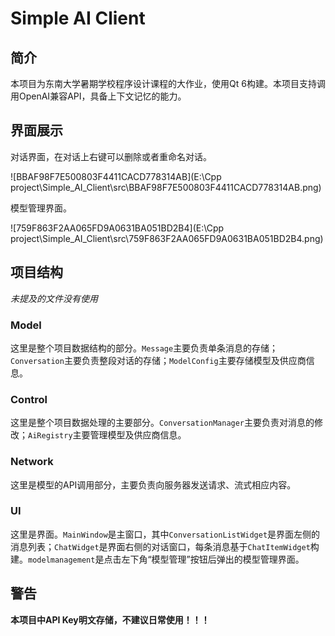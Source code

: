 # Simple AI Client

## 简介

本项目为东南大学暑期学校程序设计课程的大作业，使用Qt 6构建。本项目支持调用OpenAI兼容API，具备上下文记忆的能力。

## 界面展示

对话界面，在对话上右键可以删除或者重命名对话。

![BBAF98F7E500803F4411CACD778314AB](E:\Cpp project\Simple_AI_Client\src\BBAF98F7E500803F4411CACD778314AB.png)

模型管理界面。

![759F863F2AA065FD9A0631BA051BD2B4](E:\Cpp project\Simple_AI_Client\src\759F863F2AA065FD9A0631BA051BD2B4.png)

## 项目结构

*未提及的文件没有使用*

### Model

这里是整个项目数据结构的部分。`Message`主要负责单条消息的存储；`Conversation`主要负责整段对话的存储；`ModelConfig`主要存储模型及供应商信息。

### Control

这里是整个项目数据处理的主要部分。`ConversationManager`主要负责对消息的修改；`AiRegistry`主要管理模型及供应商信息。

### Network

这里是模型的API调用部分，主要负责向服务器发送请求、流式相应内容。

### UI

这里是界面。`MainWindow`是主窗口，其中`ConversationListWidget`是界面左侧的消息列表；`ChatWidget`是界面右侧的对话窗口，每条消息基于`ChatItemWidget`构建。`modelmanagement`是点击左下角“模型管理”按钮后弹出的模型管理界面。

## 警告

**本项目中API Key明文存储，不建议日常使用！！！**

